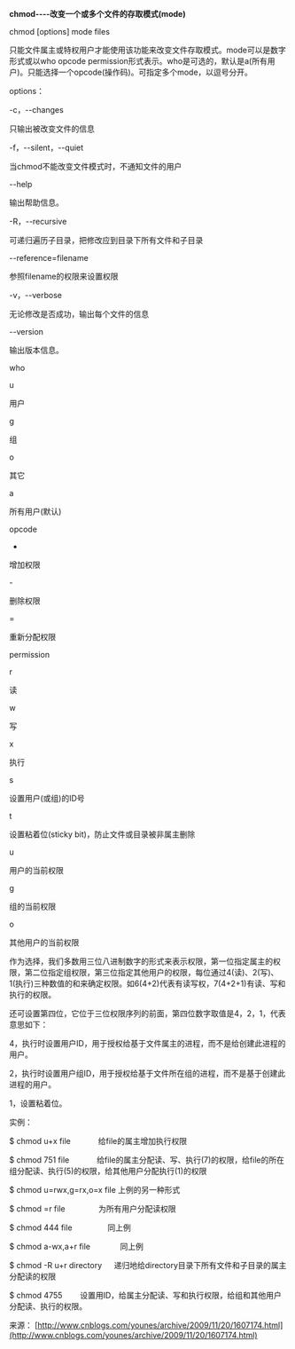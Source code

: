 **chmod----改变一个或多个文件的存取模式(mode)**

chmod [options] mode files

只能文件属主或特权用户才能使用该功能来改变文件存取模式。mode可以是数字形式或以who opcode permission形式表示。who是可选的，默认是a(所有用户)。只能选择一个opcode(操作码)。可指定多个mode，以逗号分开。

options：

-c，--changes

只输出被改变文件的信息

-f，--silent，--quiet

当chmod不能改变文件模式时，不通知文件的用户

--help

输出帮助信息。

-R，--recursive

可递归遍历子目录，把修改应到目录下所有文件和子目录

--reference=filename

参照filename的权限来设置权限

-v，--verbose

无论修改是否成功，输出每个文件的信息

--version

输出版本信息。

who

u

用户

g

组

o

其它

a

所有用户(默认)

opcode

+

增加权限

\-

删除权限

=

重新分配权限

permission

r

读

w

写

x

执行

s

设置用户(或组)的ID号

t

设置粘着位(sticky bit)，防止文件或目录被非属主删除

u

用户的当前权限

g

组的当前权限

o

其他用户的当前权限

作为选择，我们多数用三位八进制数字的形式来表示权限，第一位指定属主的权限，第二位指定组权限，第三位指定其他用户的权限，每位通过4(读)、2(写)、1(执行)三种数值的和来确定权限。如6(4+2)代表有读写权，7(4+2+1)有读、写和执行的权限。

还可设置第四位，它位于三位权限序列的前面，第四位数字取值是4，2，1，代表意思如下：

4，执行时设置用户ID，用于授权给基于文件属主的进程，而不是给创建此进程的用户。

2，执行时设置用户组ID，用于授权给基于文件所在组的进程，而不是基于创建此进程的用户。

1，设置粘着位。

实例：

$ chmod u+x file                　　　   给file的属主增加执行权限

$ chmod 751 file                　　　   给file的属主分配读、写、执行(7)的权限，给file的所在组分配读、执行(5)的权限，给其他用户分配执行(1)的权限

$ chmod u=rwx,g=rx,o=x file      上例的另一种形式

$ chmod =r file                 　　　　为所有用户分配读权限

$ chmod 444 file              　　　　 同上例

$ chmod a-wx,a+r   file   　　 　   同上例

$ chmod -R u+r directory       　   递归地给directory目录下所有文件和子目录的属主分配读的权限

$ chmod 4755                          　　设置用ID，给属主分配读、写和执行权限，给组和其他用户分配读、执行的权限。

来源： [http://www.cnblogs.com/younes/archive/2009/11/20/1607174.html](http://www.cnblogs.com/younes/archive/2009/11/20/1607174.html)